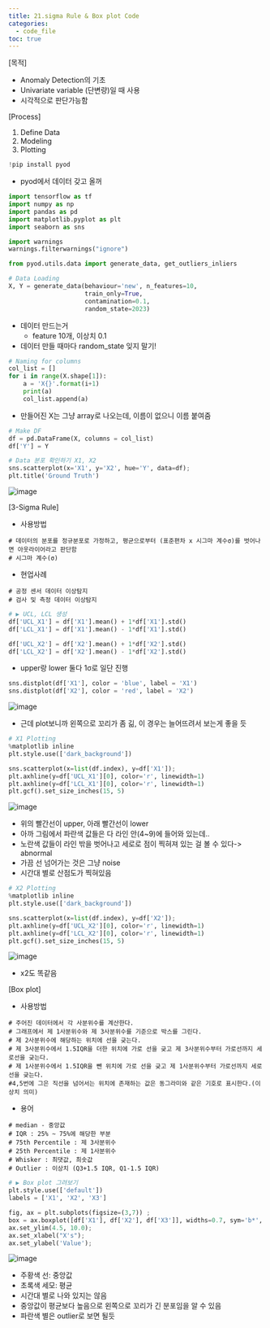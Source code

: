 ```yaml
---
title: 21.sigma Rule & Box plot Code
categories:
  - code_file
toc: true
---
```


[목적]
  - Anomaly Detection의 기초
  - Univariate variable (단변량)일 때 사용
  - 시각적으로 판단가능함

[Process]
  1. Define Data
  2. Modeling
  3. Plotting
```python
!pip install pyod
```
- pyod에서 데이터 갖고 올꺼

```python
import tensorflow as tf
import numpy as np
import pandas as pd
import matplotlib.pyplot as plt
import seaborn as sns

import warnings
warnings.filterwarnings("ignore")

from pyod.utils.data import generate_data, get_outliers_inliers
```

```python
# Data Loading
X, Y = generate_data(behaviour='new', n_features=10, 
                     train_only=True,
                     contamination=0.1,
                     random_state=2023)
```
- 데이터 만드는거
	 - feature 10개, 이상치 0.1
- 데이터 만들 때마다 random_state 잊지 말기!

```python
# Naming for columns
col_list = []
for i in range(X.shape[1]):
    a = 'X{}'.format(i+1)
    print(a)
    col_list.append(a)
```
- 만들어진 X는 그냥 array로 나오는데, 이름이 없으니 이름 붙여줌

```python
# Make DF
df = pd.DataFrame(X, columns = col_list)
df['Y'] = Y
```

```python
# Data 분포 확인하기 X1, X2
sns.scatterplot(x='X1', y='X2', hue='Y', data=df);
plt.title('Ground Truth')
```
![image](https://github.com/code7ssage/code7ssage.github.io/blob/master/assets/attached%20file/Pasted%20image%2020240112144934.png?raw=true)

[3-Sigma Rule]
* 사용방법
```
# 데이터의 분포를 정규분포로 가정하고, 평균으로부터 (표준편차 x 시그마 계수σ)를 벗어나면 아웃라이어라고 판단함
# 시그마 계수(σ)
```
* 현업사례
```
# 공정 센서 데이터 이상탐지
# 검사 및 측정 데이터 이상탐지 
```

```python
# ▶ UCL, LCL 생성
df['UCL_X1'] = df['X1'].mean() + 1*df['X1'].std()
df['LCL_X1'] = df['X1'].mean() - 1*df['X1'].std()

df['UCL_X2'] = df['X2'].mean() + 1*df['X2'].std()
df['LCL_X2'] = df['X2'].mean() - 1*df['X2'].std()
```
- upper랑 lower 둘다 1σ로 일단 진행

```python
sns.distplot(df['X1'], color = 'blue', label = 'X1')
sns.distplot(df['X2'], color = 'red', label = 'X2')
```
![image](https://github.com/code7ssage/code7ssage.github.io/blob/master/assets/attached%20file/Pasted%20image%2020240112145038.png?raw=true)
- 근데 plot보니까 왼쪽으로 꼬리가 좀 긺, 이 경우는 늘어뜨려서 보는게 좋을 듯

```python
# X1 Plotting
%matplotlib inline
plt.style.use(['dark_background'])

sns.scatterplot(x=list(df.index), y=df['X1']);
plt.axhline(y=df['UCL_X1'][0], color='r', linewidth=1)
plt.axhline(y=df['LCL_X1'][0], color='r', linewidth=1)
plt.gcf().set_size_inches(15, 5)
```
![image](https://github.com/code7ssage/code7ssage.github.io/blob/master/assets/attached%20file/Pasted%20image%2020240112145104.png?raw=true)
- 위의 빨간선이 upper, 아래 빨간선이 lower
- 아까 그림에서 파란색 값들은 다 라인 안(4~9)에 들어와 있는데..
- 노란색 값들이 라인 밖을 벗어나고 세로로 점이 찍혀져 있는 걸 볼 수 있다-> abnormal
- 가끔 선 넘어가는 것은 그냥 noise
- 시간대 별로 산점도가 찍혀있음

```python
# X2 Plotting
%matplotlib inline
plt.style.use(['dark_background'])

sns.scatterplot(x=list(df.index), y=df['X2']);
plt.axhline(y=df['UCL_X2'][0], color='r', linewidth=1)
plt.axhline(y=df['LCL_X2'][0], color='r', linewidth=1)
plt.gcf().set_size_inches(15, 5)
```
![image](https://github.com/code7ssage/code7ssage.github.io/blob/master/assets/attached%20file/Pasted%20image%2020240112145132.png?raw=true)
- x2도 똑같음

[Box plot]
* 사용방법

```
# 주어진 데이터에서 각 사분위수를 계산한다.
# 그래프에서 제 1사분위수와 제 3사분위수를 기준으로 박스를 그린다.
# 제 2사분위수에 해당하는 위치에 선을 긎는다.
# 제 3사분위수에서 1.5IQR을 더한 위치에 가로 선을 긎고 제 3사분위수부터 가로선까지 세로선을 긎는다.
# 제 1사분위수에서 1.5IQR을 뺀 위치에 가로 선을 긎고 제 1사분위수부터 가로선까지 세로선을 긎는다.
#4,5번에 그은 직선을 넘어서는 위치에 존재하는 값은 동그라미와 같은 기호로 표시한다.(이상치 의미) 
```
* 용어

```
# median - 중앙값
# IQR : 25% ~ 75%에 해당한 부분 
# 75th Percentile : 제 3사분위수
# 25th Percentile : 제 1사분위수
# Whisker : 최댓값, 최솟값
# Outlier : 이상치 (Q3+1.5 IQR, Q1-1.5 IQR)
```

```python
# ▶ Box plot 그려보기
plt.style.use(['default'])
labels = ['X1', 'X2', 'X3']

fig, ax = plt.subplots(figsize=(3,7)) ;
box = ax.boxplot([df['X1'], df['X2'], df['X3']], widths=0.7, sym='b*', showmeans=True);
ax.set_ylim(4.5, 10.0);
ax.set_xlabel("X's");
ax.set_ylabel('Value');
```
![image](https://github.com/code7ssage/code7ssage.github.io/blob/master/assets/attached%20file/Pasted%20image%2020240112145216.png?raw=true)
- 주황색 선: 중앙값
- 초록색 세모: 평균
- 시간대 별로 나와 있지는 않음
- 중앙값이 평균보다 높음으로 왼쪽으로 꼬리가 긴 분포임을 알 수 있음
- 파란색 별은 outlier로 보면 될듯
